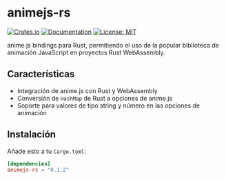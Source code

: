 # animejs-rs

[![Crates.io](https://img.shields.io/crates/v/animejs-rs.svg)](https://crates.io/crates/animejs-rs)
[![Documentation](https://docs.rs/animejs-rs/badge.svg)](https://docs.rs/animejs-rs)
[![License: MIT](https://img.shields.io/badge/License-MIT-yellow.svg)](https://opensource.org/licenses/MIT)

anime.js bindings para Rust, permitiendo el uso de la popular biblioteca de animación JavaScript en proyectos Rust WebAssembly.

## Características

- Integración de anime.js con Rust y WebAssembly
- Conversión de `HashMap` de Rust a opciones de anime.js
- Soporte para valores de tipo string y número en las opciones de animación

## Instalación

Añade esto a tu `Cargo.toml`:

```toml
[dependencies]
animejs-rs = "0.1.2"
```